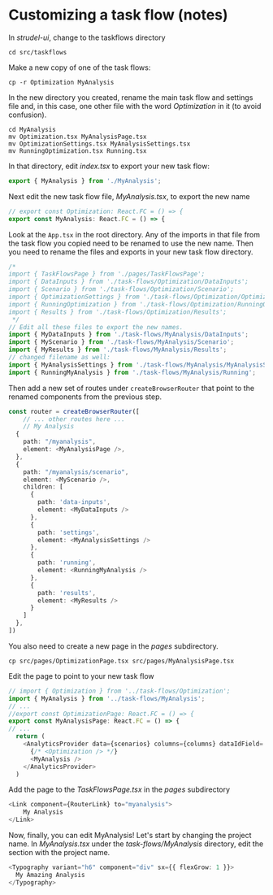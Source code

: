 # Customizing a task flow (notes)

In _strudel-ui_, change to the taskflows directory
```
cd src/taskflows
```

Make a new copy of one of the task flows:
```
cp -r Optimization MyAnalysis
```

In the new directory you created, rename the main task flow and settings file and, in this case, one other file with the word _Optimization_ in it (to avoid confusion).
```
cd MyAnalysis
mv Optimization.tsx MyAnalysisPage.tsx
mv OptimizationSettings.tsx MyAnalysisSettings.tsx
mv RunningOptimization.tsx Running.tsx
```

In that directory, edit _index.tsx_ to export your new task flow:
```typescript jsx
export { MyAnalysis } from './MyAnalysis';
```

Next edit the new task flow file, _MyAnalysis.tsx_, to export the new name

```typescript jsx
// export const Optimization: React.FC = () => {
export const MyAnalysis: React.FC = () => {
```

Look at the `App.tsx` in the root directory.
Any of the imports in that file from the task flow you copied need to be  renamed to use the new name. Then you need to rename the files and exports in your new task flow directory.
```typescript
/*
import { TaskFlowsPage } from './pages/TaskFlowsPage';
import { DataInputs } from './task-flows/Optimization/DataInputs';
import { Scenario } from './task-flows/Optimization/Scenario';
import { OptimizationSettings } from './task-flows/Optimization/OptimizationSettings';
import { RunningOptimization } from './task-flows/Optimization/RunningOptimization';
import { Results } from './task-flows/Optimization/Results';
 */
// Edit all these files to export the new names.
import { MyDataInputs } from './task-flows/MyAnalysis/DataInputs';
import { MyScenario } from './task-flows/MyAnalysis/Scenario';
import { MyResults } from './task-flows/MyAnalysis/Results';
// changed filename as well:
import { MyAnalysisSettings } from './task-flows/MyAnalysis/MyAnalysisSettings';
import { RunningMyAnalysis } from './task-flows/MyAnalysis/Running';
```

Then add a new set of routes under `createBrowserRouter` that
point to the renamed components from the previous step.
```typescript jsx
const router = createBrowserRouter([
    // ... other routes here ...
    // My Analysis
  {
    path: "/myanalysis",
    element: <MyAnalysisPage />,
  },
  {
    path: "/myanalysis/scenario",
    element: <MyScenario />,
    children: [
      {
        path: 'data-inputs',
        element: <MyDataInputs />
      },
      {
        path: 'settings',
        element: <MyAnalysisSettings />
      },
      {
        path: 'running',
        element: <RunningMyAnalysis />
      },
      {
        path: 'results',
        element: <MyResults />
      }
    ]
  },
])
```

You also need to create a new page in the _pages_ subdirectory.
```shell
cp src/pages/OptimizationPage.tsx src/pages/MyAnalysisPage.tsx
```

Edit the page to point to your new task flow
```typescript jsx
// import { Optimization } from '../task-flows/Optimization';
import { MyAnalysis } from '../task-flows/MyAnalysis';
// ...
//export const OptimizationPage: React.FC = () => {
export const MyAnalysisPage: React.FC = () => {
// ...
  return (
    <AnalyticsProvider data={scenarios} columns={columns} dataIdField='Proteome_ID'> 
      {/* <Optimization /> */}
      <MyAnalysis />
    </AnalyticsProvider>
  )
```

Add the page to the _TaskFlowsPage.tsx_ in the _pages_ subdirectory
```typescript jsx
<Link component={RouterLink} to="myanalysis">
    My Analysis
</Link>
```

Now, finally, you can edit MyAnalysis!
Let's start by changing the project name.
In _MyAnalysis.tsx_ under the _task-flows/MyAnalysis_ directory, edit
the section with the project name.
```typescript jsx
<Typography variant="h6" component="div" sx={{ flexGrow: 1 }}>
  My Amazing Analysis
</Typography>
```